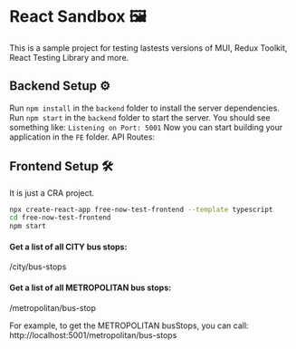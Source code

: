 # React Sandbox 🖼

This is a sample project for testing lastests versions of MUI, Redux Toolkit, React Testing Library and more.

## Backend Setup ⚙️

Run `npm install` in the `backend` folder to install the server dependencies.
Run `npm start` in the `backend` folder to start the server.
You should see something like: `Listening on Port: 5001`
Now you can start building your application in the `FE` folder.
API Routes:

## Frontend Setup 🛠

It is just a CRA project.

```bash
npx create-react-app free-now-test-frontend --template typescript
cd free-now-test-frontend
npm start
```

#### Get a list of all CITY bus stops:

/city/bus-stops

#### Get a list of all METROPOLITAN bus stops:

/metropolitan/bus-stop

For example, to get the METROPOLITAN busStops, you can call: http://localhost:5001/metropolitan/bus-stops
